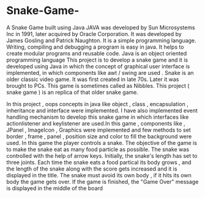 # Snake-Game-
A Snake Game built using Java
JAVA was developed by Sun Microsystems Inc in 1991, later
acquired by Oracle Corporation. It was developed by James Gosling and Patrick
Naughton. It is a simple programming language. Writing, compiling and
debugging a program is easy in java. It helps to create modular programs and
reusable code. Java is an object oriented programming language This project is
to develop a snake game and it is developed using Java in which the concept of
graphical user interface is implemented, in which components like awt / swing
are used . Snake is an older classic video game. It was first created in late 70s.
Later it was brought to PCs. This game is sometimes called as Nibbles. This
project ( snake game ) is an replica of that older snake game.

In this project , oops concepts in java like object , class ,
encapsulation , inheritance and interface were implemented. I have also
implemented event handling mechanism to develop this snake game in which
interfaces like actionlistener and keylistener are used.In this game , components
like , JPanel , ImageIcon , Graphics were implemented and few methods to set
border , frame , panel , position size and color to fill the background were used.
In this game the player controls a snake. The objective of the game is to make
the snake eat as many food particle as possible. The snake was controlled with
the help of arrow keys. Initially, the snake's length has set to three joints. Each
time the snake eats a food partical its body grows , and the length of the snake
along with the score gets increased and it is displayed in the title. The snake
must avoid its own body , if it hits its own body the game gets over. If the game
is finished, the "Game Over" message is displayed in the middle of the board
